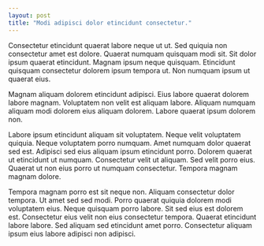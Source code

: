 ```yaml
---
layout: post
title: "Modi adipisci dolor etincidunt consectetur."
---
```



Consectetur etincidunt quaerat labore neque ut ut. Sed quiquia non consectetur amet est dolore. Quaerat numquam quisquam modi sit. Sit dolor ipsum quaerat etincidunt. Magnam ipsum neque quisquam. Etincidunt quisquam consectetur dolorem ipsum tempora ut. Non numquam ipsum ut quaerat eius.

<!--more-->

Magnam aliquam dolorem etincidunt adipisci. Eius labore quaerat dolorem labore magnam. Voluptatem non velit est aliquam labore. Aliquam numquam aliquam modi dolorem eius aliquam dolorem. Labore quaerat ipsum dolorem non.

Labore ipsum etincidunt aliquam sit voluptatem. Neque velit voluptatem quiquia. Neque voluptatem porro numquam. Amet numquam dolor quaerat sed est. Adipisci sed eius aliquam ipsum etincidunt porro. Dolorem quaerat ut etincidunt ut numquam. Consectetur velit ut aliquam. Sed velit porro eius. Quaerat ut non eius porro ut numquam consectetur. Tempora magnam magnam dolore.

Tempora magnam porro est sit neque non. Aliquam consectetur dolor tempora. Ut amet sed sed modi. Porro quaerat quiquia dolorem modi voluptatem eius. Neque quisquam porro labore. Sit sed eius est dolorem est. Consectetur eius velit non eius consectetur tempora. Quaerat etincidunt labore labore. Sed aliquam sed etincidunt amet porro. Consectetur aliquam ipsum eius labore adipisci non adipisci.